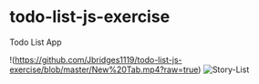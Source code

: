 # todo-list-js-exercise
Todo List App

!(https://github.com/Jbridges1119/todo-list-js-exercise/blob/master/New%20Tab.mp4?raw=true)
![Story-List](https://user-images.githubusercontent.com/102705090/185763616-69f23b30-32b9-434d-9697-79c91b70501b.gif)
